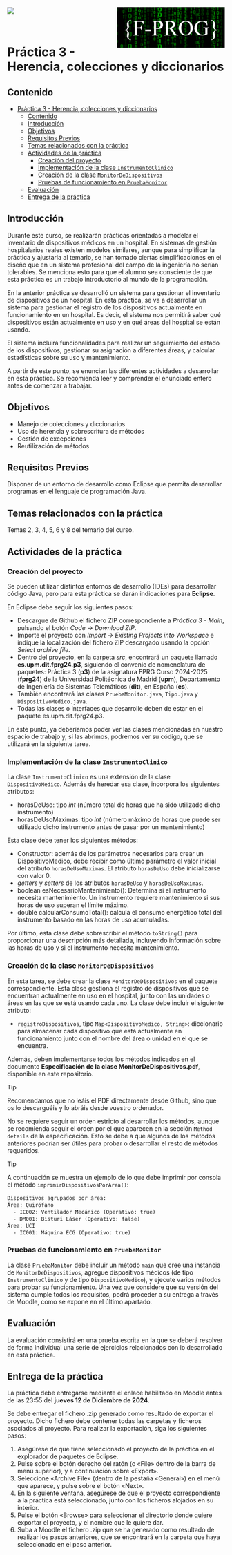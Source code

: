 <img  align="left" width="150" style="float: left;" src="https://www.upm.es/sfs/Rectorado/Gabinete%20del%20Rector/Logos/UPM/CEI/LOGOTIPO%20leyenda%20color%20JPG%20p.png">

<img  align="right" width="250" style="float: right;" src="logos/LogoMoodleOscuro.png">

<br/><br/>



# Práctica 3 - Herencia, colecciones y diccionarios

## Contenido

- [Práctica 3 - Herencia, colecciones y diccionarios](#práctica-3---herencia-colecciones-y-diccionarios)
  - [Contenido](#contenido)
  - [Introducción](#introducción)
  - [Objetivos](#objetivos)
  - [Requisitos Previos](#requisitos-previos)
  - [Temas relacionados con la práctica](#temas-relacionados-con-la-práctica)
  - [Actividades de la práctica](#actividades-de-la-práctica)
    - [Creación del proyecto](#creación-del-proyecto)
    - [Implementación de la clase `InstrumentoClinico`](#implementación-de-la-clase-instrumentoclinico)
    - [Creación de la clase `MonitorDeDispositivos`](#creación-de-la-clase-monitordedispositivos)
    - [Pruebas de funcionamiento en `PruebaMonitor`](#pruebas-de-funcionamiento-en-pruebamonitor)
  - [Evaluación](#evaluación)
  - [Entrega de la práctica](#entrega-de-la-práctica)



## Introducción

Durante este curso, se realizarán prácticas orientadas a modelar el inventario de dispositivos médicos en un hospital. En sistemas de gestión hospitalarios reales existen modelos similares, aunque para simplificar la práctica y ajustarla al temario, se han tomado ciertas simplificaciones en el diseño que en un sistema profesional del campo de la ingeniería no serían tolerables. Se menciona esto para que el alumno sea consciente de que esta práctica es un trabajo introductorio al mundo de la programación.

En la anterior práctica se desarrolló un sistema para gestionar el inventario de dispositivos de un hospital. En esta práctica, se va a desarrollar un sistema para gestionar el registro de los dispositivos actualmente en funcionamiento en un hospital. Es decir, el sistema nos permitirá saber qué dispositivos están actualmente en uso y en qué áreas del hospital se están usando.

El sistema incluirá funcionalidades para realizar un seguimiento del estado de los dispositivos, gestionar su asignación a diferentes áreas, y calcular estadísticas sobre su uso y mantenimiento.

A partir de este punto, se enuncian las diferentes actividades a desarrollar en esta práctica. Se recomienda leer y comprender el enunciado entero antes de comenzar a trabajar.

## Objetivos

- Manejo de colecciones y diccionarios
- Uso de herencia y sobrescritura de métodos
- Gestión de excepciones
- Reutilización de métodos

## Requisitos Previos

Disponer de un entorno de desarrollo como Eclipse que permita desarrollar programas en el lenguaje de programación Java.

## Temas relacionados con la práctica

Temas 2, 3, 4, 5, 6 y 8 del temario del curso.

## Actividades de la práctica

### Creación del proyecto

Se pueden utilizar distintos entornos de desarrollo (IDEs) para desarrollar código Java, pero para esta práctica se darán indicaciones para **Eclipse**.

En Eclipse debe seguir los siguientes pasos:

- Descargue de Github el fichero ZIP correspondiente a _Práctica 3 - Main_, pulsando el botón _Code -> Download ZIP_.
- Importe el proyecto con _Import -> Existing Projects into Workspace_ e indique la localización del fichero ZIP descargado usando la opción _Select archive file_.
- Dentro del proyecto, en la carpeta _src_, encontrará un paquete llamado **es.upm.dit.fprg24.p3**, siguiendo el convenio de nomenclatura de paquetes: Práctica 3 (**p3**) de la asignatura FPRG Curso 2024-2025 (**fprg24**) de la Universidad Politécnica de Madrid (**upm**), Departamento de Ingeniería de Sistemas Telemáticos (**dit**), en España (**es**).
- También encontrará las clases ``PruebaMonitor.java``, ``Tipo.java`` y ``DispositivoMedico.java``.
- Todas las clases o interfaces que desarrolle deben de estar en el paquete es.upm.dit.fprg24.p3.

En este punto, ya deberíamos poder ver las clases mencionadas en nuestro espacio de trabajo y, si las abrimos, podremos ver su código, que se utilizará en la siguiente tarea.

### Implementación de la clase `InstrumentoClinico`

La clase `InstrumentoClinico` es una extensión de la clase `DispositivoMedico`. Además de heredar esa clase, incorpora los siguientes atributos:
- horasDeUso: tipo _int_ (número total de horas que ha sido utilizado dicho instrumento)
- horasDeUsoMaximas: tipo _int_ (número máximo de horas que puede ser utilizado dicho instrumento antes de pasar por un mantenimiento)

Esta clase debe tener los siguientes métodos:

- Constructor: además de los parámetros necesarios para crear un DispositivoMedico, debe recibir como último parámetro el valor inicial del atributo `horasDeUsoMaximas`. El atributo `horasDeUso` debe inicializarse con valor 0.
- _getters_ y _setters_ de los atributos `horasDeUso` y `horasDeUsoMaximas`.
- boolean esNecesarioMantenimiento(): Determina si el instrumento necesita mantenimiento. Un instrumento requiere mantenimiento si sus horas de uso superan el límite máximo.
- double calcularConsumoTotal(): calcula el consumo energético total del instrumento basado en las horas de uso acumuladas.

Por último, esta clase debe sobrescribir el método `toString()` para proporcionar una descripción más detallada, incluyendo información sobre las horas de uso y si el instrumento necesita mantenimiento.

### Creación de la clase `MonitorDeDispositivos`

En esta tarea, se debe crear la clase `MonitorDeDispositivos` en el paquete correspondiente. Esta clase gestiona el registro de dispositivos que se encuentran actualmente en uso en el hospital, junto con las unidades o áreas en las que se está usando cada uno. La clase debe incluir el siguiente atributo:

- `registroDispositivos`, tipo `Map<DispositivoMedico, String>`: diccionario para almacenar cada dispositivo que está actualmente en funcionamiento junto con el nombre del área o unidad en el que se encuentra.

Además, deben implementarse todos los métodos indicados en el documento **Especificación de la clase MonitorDeDispositivos.pdf**, disponible en este repositorio.

> [!TIP]
> Recomendamos que no leáis el PDF directamente desde Github, sino que os lo descarguéis y lo abráis desde vuestro ordenador.

No se requiere seguir un orden estricto al desarrollar los métodos, aunque se recomienda seguir el orden por el que aparecen en la sección `Method details` de la especificación. Esto se debe a que algunos de los métodos anteriores podrían ser útiles para probar o desarrollar el resto de métodos requeridos.

> [!TIP]
> A continuación se muestra un ejemplo de lo que debe imprimir por consola el método `imprimirDispositivosPorArea()`:
```
Dispositivos agrupados por área:
Área: Quirófano
  - IC002: Ventilador Mecánico (Operativo: true)
  - DM001: Bisturí Láser (Operativo: false)
Área: UCI
  - IC001: Máquina ECG (Operativo: true)
```

### Pruebas de funcionamiento en `PruebaMonitor`

La clase `PruebaMonitor` debe incluir un método `main` que cree una instancia de `MonitorDeDispositivos`, agregue dispositivos médicos (de tipo `InstrumentoClinico` y de tipo `DispositivoMedico`), y ejecute varios métodos para probar su funcionamiento. Una vez que considere que su versión del sistema cumple todos los requisitos, podrá proceder a su entrega a través de Moodle, como se expone en el último apartado.

## Evaluación

La evaluación consistirá en una prueba escrita en la que se deberá resolver de forma individual una serie de ejercicios relacionados con lo desarrollado en esta práctica.

## Entrega de la práctica

La práctica debe entregarse mediante el enlace habilitado en Moodle antes de las 23:55 del **jueves 12 de Diciembre de 2024**.

Se debe entregar el fichero .zip generado como resultado de exportar el proyecto. Dicho fichero debe contener todas las carpetas y ficheros asociados al proyecto. Para realizar la exportación, siga los siguientes pasos:

1. Asegúrese de que tiene seleccionado el proyecto de la práctica en el explorador de paquetes de Eclipse.
2. Pulse sobre el botón derecho del ratón (o «File» dentro de la barra de menú superior), y a continuación sobre «Export».
3. Seleccione «Archive File» (dentro de la pestaña «General») en el menú que aparece, y pulse sobre el botón «Next».
4. En la siguiente ventana, asegúrese de que el proyecto correspondiente a la práctica está seleccionado, junto con los ficheros alojados en su interior.
5. Pulse el botón «Browse» para seleccionar el directorio donde quiere exportar el proyecto, y el nombre que le quiere dar.
6. Suba a Moodle el fichero .zip que se ha generado como resultado de realizar los pasos anteriores, que se encontrará en la carpeta que haya seleccionado en el paso anterior.
